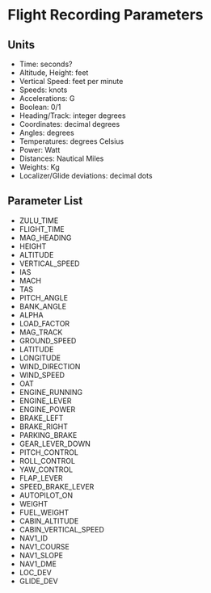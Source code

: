 # Flight Recording Parameters

## Units

- Time: seconds?
- Altitude, Height: feet
- Vertical Speed: feet per minute
- Speeds: knots
- Accelerations: G
- Boolean: 0/1
- Heading/Track: integer degrees
- Coordinates: decimal degrees
- Angles: degrees
- Temperatures: degrees Celsius
- Power: Watt
- Distances: Nautical Miles
- Weights: Kg
- Localizer/Glide deviations: decimal dots

## Parameter List

- ZULU_TIME
- FLIGHT_TIME
- MAG_HEADING
- HEIGHT
- ALTITUDE
- VERTICAL_SPEED
- IAS
- MACH
- TAS
- PITCH_ANGLE
- BANK_ANGLE
- ALPHA
- LOAD_FACTOR
- MAG_TRACK
- GROUND_SPEED
- LATITUDE
- LONGITUDE
- WIND_DIRECTION
- WIND_SPEED
- OAT
- ENGINE_RUNNING
- ENGINE_LEVER
- ENGINE_POWER
- BRAKE_LEFT
- BRAKE_RIGHT
- PARKING_BRAKE
- GEAR_LEVER_DOWN
- PITCH_CONTROL
- ROLL_CONTROL
- YAW_CONTROL
- FLAP_LEVER
- SPEED_BRAKE_LEVER
- AUTOPILOT_ON
- WEIGHT
- FUEL_WEIGHT
- CABIN_ALTITUDE
- CABIN_VERTICAL_SPEED
- NAV1_ID
- NAV1_COURSE
- NAV1_SLOPE
- NAV1_DME
- LOC_DEV
- GLIDE_DEV
